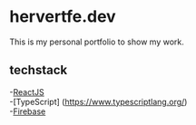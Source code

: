 # hervertfe.dev

This is my personal portfolio to show my work.

## techstack

-[ReactJS](https://www.reactjs.org)  
-[TypeScript] (https://www.typescriptlang.org/)  
-[Firebase](https://firebase.google.com/)

